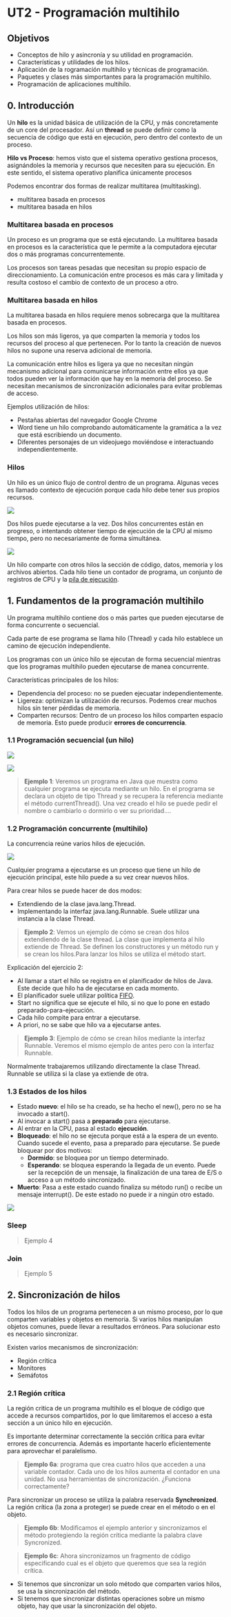 # UT2 - Programación multihilo

## Objetivos

- Conceptos de hilo y asincronía y su utilidad en programación.
- Características y utilidades de los hilos.
- Aplicación de la rogramación multihilo y técnicas de programación.
- Paquetes y clases más simportantes para la programación multihilo.
- Programación de aplicaciones multihilo.

## 0. Introducción

Un __hilo__ es la unidad básica de utilización de la CPU, y más concretamente de un core del procesador. Así un __thread__ se puede definir como la secuencia de código que está en ejecución, pero dentro del contexto de un proceso.

__Hilo vs Proceso__: hemos visto que el sistema operativo gestiona procesos, asignándoles la memoria y recursos que necesiten para su ejecución. En este sentido, el sistema operativo planifica únicamente procesos

Podemos encontrar dos formas de realizar multitarea (multitasking). 
- multitarea basada en procesos
- multitarea basada en hilos

### Multitarea basada en procesos

Un proceso es un programa que se está ejecutando. La multitarea basada en procesos es la característica que le permite a la computadora ejecutar dos o más programas concurrentemente. 

Los procesos son tareas pesadas que necesitan su propio espacio de direccionamiento. La comunicación entre procesos es más cara y limitada y resulta costoso el cambio de contexto de un proceso a otro. 

### Multitarea basada en hilos

La multitarea basada en hilos requiere menos sobrecarga que la multitarea basada en procesos. 

Los hilos son más ligeros, ya que comparten la memoria y todos los recursos del proceso al que pertenecen. Por lo tanto la creación de nuevos hilos no supone una reserva adicional de memoria.

La comunicación entre hilos es ligera ya que no necesitan ningún mecanismo adicional para comunicarse información entre ellos ya que todos pueden ver la información que hay en la memoria del proceso. 
Se necesitan mecanismos de sincronización adicionales para evitar problemas de acceso.

Ejemplos utilización de hilos:
- Pestañas abiertas del navegador Google Chrome
- Word tiene un hilo comprobando automáticamente la gramática a la vez que está escribiendo un documento.
- Diferentes personajes de un videojuego moviéndose e interactuando independientemente.

### Hilos

Un hilo es un único flujo de control dentro de un programa. Algunas veces es llamado contexto de ejecución porque cada hilo debe tener sus propios recursos.

![](img/hilo.png)

Dos hilos puede ejecutarse a la vez. Dos hilos concurrentes están en progreso, o intentando obtener tiempo de ejecución de la CPU al mismo tiempo, pero no necesariamente de forma simultánea.

![](img/DosHilos.png)

Un hilo comparte con otros hilos la sección de código, datos, memoria y los archivos abiertos.
Cada hilo tiene un contador de programa, un conjunto de registros de CPU y la [pila de ejecución](https://es.wikipedia.org/wiki/Pila_de_llamadas).

## 1. Fundamentos de la programación multihilo

Un programa multihilo contiene dos o más partes que pueden ejecutarse de forma concurrente o secuencial.

Cada parte de ese programa se llama hilo (Thread) y cada hilo establece un camino de ejecución independiente.

Los programas con un único hilo se ejecutan de forma secuencial mientras que los programas multihilo pueden ejecutarse de manea concurrente.

Características principales de los hilos:
- Dependencia del proceso: no se pueden ejecuatar independientemente.
- Ligereza: optimizan la utilización de recursos. Podemos crear muchos hilos sin tener pérdidas de memoria.
- Comparten recursos: Dentro de un proceso los hilos comparten espacio de memoria. Esto puede producir __errores de concurrencia__.

### 1.1 Programación secuencial (un hilo)

![](img/SecuencialJava.png)

![](img/SecuencialJava2.png)

> __Ejemplo 1__: Veremos un programa en Java que muestra como cualquier programa se ejecuta mediante un hilo. En el programa se declara un objeto de tipo Thread y se recupera la referencia mediante el método currentThread(). Una vez creado el hilo se puede pedir el nombre o cambiarlo o dormirlo o ver su prioridad…. 

### 1.2 Programación concurrente (multihilo)

La concurrencia reúne varios hilos de ejecución.

![](img/ConcurrenteJava.png)

Cualquier programa a ejecutarse es un proceso que tiene un hilo de ejecución principal, este hilo puede a su vez crear nuevos hilos.

Para crear hilos se puede hacer de dos modos:
- Extendiendo de la clase java.lang.Thread.
- Implementando la interfaz java.lang.Runnable. Suele utilizar una instancia a la clase Thread.

> __Ejemplo 2__: Vemos un ejemplo de cómo se crean dos hilos extendiendo de la clase thread. La clase que implementa al hilo extiende de Thread. Se definen los constructores y un método run y se crean los hilos.Para lanzar los hilos se utiliza el método start.

Explicación del ejercicio 2:

- Al llamar a start el hilo se registra en el planificador de hilos de Java. Este decide que hilo ha de ejecutarse en cada momento.
- El planificador suele utilizar política [FIFO](https://es.wikipedia.org/wiki/First_in,_first_out).
- Start no significa que se ejecute el hilo, si no que lo pone en estado preparado-para-ejecución.
- Cada hilo compite para entrar a ejecutarse.
- A priori, no se sabe que hilo va a ejecutarse antes.

> __Ejemplo 3__: Ejemplo de cómo se crean hilos mediante la interfaz Runnable. Veremos el mismo ejemplo de antes pero con la interfaz Runnable.

Normalmente trabajaremos utilizando directamente la clase Thread. Runnable se utiliza si la clase ya extiende de otra. 

### 1.3 Estados de los hilos

- Estado __nuevo__: el hilo se ha creado, se ha hecho el new(), pero no se ha invocado a start().
- Al invocar a start() pasa a __preparado__ para ejecutarse.
- Al entrar en la CPU, pasa al estado __ejecución__.
- __Bloqueado__: el hilo no se ejecuta porque está a la espera de un evento. Cuando sucede el evento, pasa a preparado para ejecutarse. Se puede bloquear por dos motivos:
    - __Dormido__: se bloquea por un tiempo determinado.
    - __Esperando__: se bloquea esperando la llegada de un evento. Puede ser la recepción de un mensaje, la finalización de una tarea de E/S o acceso a un método sincronizado.
- __Muerto__: Pasa a este estado cuando finaliza su método run() o recibe un mensaje interrupt(). De este estado no puede ir a ningún otro estado.

![](img/estadosHilo.png)

### Sleep
> Ejemplo 4
### Join
> Ejemplo 5

## 2. Sincronización de hilos
Todos los hilos de un programa pertenecen a un mismo proceso, por lo que comparten variables y objetos en memoria. Si varios hilos manipulan objetos comunes, puede llevar a resultados erróneos. Para solucionar esto es necesario sincronizar. 

Existen varios mecanismos de sincronización:
- Región crítica
- Monitores
- Semáfotos

### 2.1 Región crítica
La región critica de un programa multihilo es el bloque de código que accede a recursos compartidos, por lo que limitaremos el acceso a esta sección a un único hilo en ejecución.

Es importante determinar correctamente la sección crítica para evitar errores de concurrencia. Además es importante hacerlo eficientemente para aprovechar el paralelismo.

> __Ejemplo 6a__: programa que crea cuatro hilos que acceden a una variable contador. Cada uno de los hilos aumenta el contador en una unidad. No usa herramientas de sincronización. ¿Funciona correctamente?

Para sincronizar un proceso se utiliza la palabra reservada __Synchronized__.
La región crítica (la zona a proteger) se puede crear en el método o en el objeto.

> __Ejemplo 6b__: Modificamos el ejemplo anterior y sincronizamos el método protegiendo la región crítica mediante la palabra clave Syncronized.

> __Ejemplo 6c__: Ahora sincronizamos un fragmento de código especificando cual es el objeto que queremos que sea la región crítica.

- Si tenemos que sincronizar un solo método que comparten varios hilos, se usa la sincronización del método.
- Si tenemos que sincronizar distintas operaciones sobre un mismo objeto, hay que usar la sincronización del objeto.





